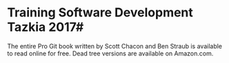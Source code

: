 # Training Software Development Tazkia 2017#

The entire Pro Git book written by Scott Chacon and Ben Straub is available to read online for free. Dead tree versions are available on Amazon.com. 